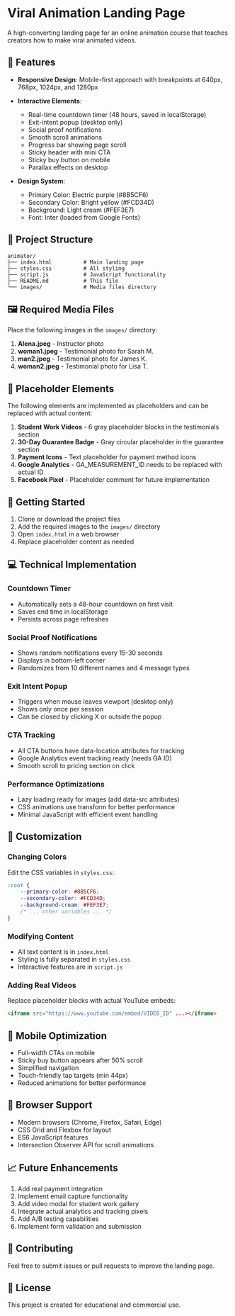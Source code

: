 # Viral Animation Landing Page

A high-converting landing page for an online animation course that teaches creators how to make viral animated videos.

## 🚀  Features 

- **Responsive Design**: Mobile-first approach with breakpoints at 640px, 768px, 1024px, and 1280px
- **Interactive Elements**:
  - Real-time countdown timer (48 hours, saved in localStorage)
  - Exit-intent popup (desktop only)
  - Social proof notifications
  - Smooth scroll animations
  - Progress bar showing page scroll
  - Sticky header with mini CTA
  - Sticky buy button on mobile
  - Parallax effects on desktop

- **Design System**:
  - Primary Color: Electric purple (#8B5CF6)
  - Secondary Color: Bright yellow (#FCD34D)
  - Background: Light cream (#FEF3E7)
  - Font: Inter (loaded from Google Fonts)

## 📁 Project Structure

```
animator/
├── index.html          # Main landing page
├── styles.css          # All styling
├── script.js           # JavaScript functionality
├── README.md           # This file
└── images/             # Media files directory
```

## 🖼️ Required Media Files

Place the following images in the `images/` directory:

1. **Alena.jpeg** - Instructor photo
2. **woman1.jpeg** - Testimonial photo for Sarah M.
3. **man2.jpeg** - Testimonial photo for James K.
4. **woman2.jpeg** - Testimonial photo for Lisa T.

## 📝 Placeholder Elements

The following elements are implemented as placeholders and can be replaced with actual content:

1. **Student Work Videos** - 6 gray placeholder blocks in the testimonials section
2. **30-Day Guarantee Badge** - Gray circular placeholder in the guarantee section
3. **Payment Icons** - Text placeholder for payment method icons
4. **Google Analytics** - GA_MEASUREMENT_ID needs to be replaced with actual ID
5. **Facebook Pixel** - Placeholder comment for future implementation

## 🚀 Getting Started

1. Clone or download the project files
2. Add the required images to the `images/` directory
3. Open `index.html` in a web browser
4. Replace placeholder content as needed

## 💻 Technical Implementation

### Countdown Timer
- Automatically sets a 48-hour countdown on first visit
- Saves end time in localStorage
- Persists across page refreshes

### Social Proof Notifications
- Shows random notifications every 15-30 seconds
- Displays in bottom-left corner
- Randomizes from 10 different names and 4 message types

### Exit Intent Popup
- Triggers when mouse leaves viewport (desktop only)
- Shows only once per session
- Can be closed by clicking X or outside the popup

### CTA Tracking
- All CTA buttons have data-location attributes for tracking
- Google Analytics event tracking ready (needs GA ID)
- Smooth scroll to pricing section on click

### Performance Optimizations
- Lazy loading ready for images (add data-src attributes)
- CSS animations use transform for better performance
- Minimal JavaScript with efficient event handling

## 🎨 Customization

### Changing Colors
Edit the CSS variables in `styles.css`:
```css
:root {
    --primary-color: #8B5CF6;
    --secondary-color: #FCD34D;
    --background-cream: #FEF3E7;
    /* ... other variables ... */
}
```

### Modifying Content
- All text content is in `index.html`
- Styling is fully separated in `styles.css`
- Interactive features are in `script.js`

### Adding Real Videos
Replace placeholder blocks with actual YouTube embeds:
```html
<iframe src="https://www.youtube.com/embed/VIDEO_ID" ...></iframe>
```

## 📱 Mobile Optimization

- Full-width CTAs on mobile
- Sticky buy button appears after 50% scroll
- Simplified navigation
- Touch-friendly tap targets (min 44px)
- Reduced animations for better performance

## 🔧 Browser Support

- Modern browsers (Chrome, Firefox, Safari, Edge)
- CSS Grid and Flexbox for layout
- ES6 JavaScript features
- Intersection Observer API for scroll animations

## 📈 Future Enhancements

1. Add real payment integration
2. Implement email capture functionality
3. Add video modal for student work gallery
4. Integrate actual analytics and tracking pixels
5. Add A/B testing capabilities
6. Implement form validation and submission

## 🤝 Contributing

Feel free to submit issues or pull requests to improve the landing page.

## 📄 License

This project is created for educational and commercial use. 
